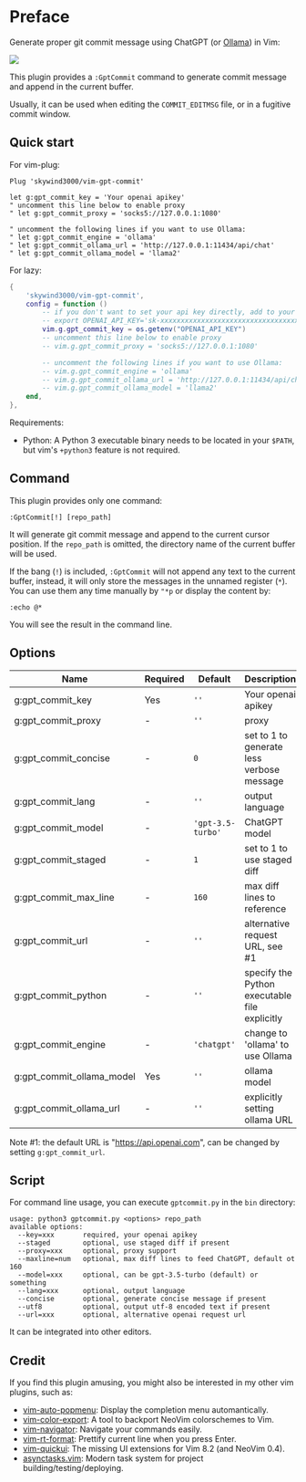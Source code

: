 # Preface

Generate proper git commit message using ChatGPT (or [Ollama](https://github.com/ollama/ollama)) in Vim:

![](https://skywind3000.github.io/images/p/misc/2024/gptcommit1.gif)

This plugin provides a `:GptCommit` command to generate commit message and append in the current buffer.

Usually, it can be used when editing the `COMMIT_EDITMSG` file, or in a fugitive commit window.

## Quick start

For vim-plug:

```vimL
Plug 'skywind3000/vim-gpt-commit'

let g:gpt_commit_key = 'Your openai apikey'
" uncomment this line below to enable proxy
" let g:gpt_commit_proxy = 'socks5://127.0.0.1:1080'

" uncomment the following lines if you want to use Ollama:
" let g:gpt_commit_engine = 'ollama'
" let g:gpt_commit_ollama_url = 'http://127.0.0.1:11434/api/chat'
" let g:gpt_commit_ollama_model = 'llama2'
```

For lazy:

```lua
{
    'skywind3000/vim-gpt-commit',
    config = function ()
        -- if you don't want to set your api key directly, add to your .zshrc:
        -- export OPENAI_API_KEY='sk-xxxxxxxxxxxxxxxxxxxxxxxxxxxxxxxxxxxxxxxxxxxxxxxx'
        vim.g.gpt_commit_key = os.getenv("OPENAI_API_KEY")
        -- uncomment this line below to enable proxy
        -- vim.g.gpt_commit_proxy = 'socks5://127.0.0.1:1080'

        -- uncomment the following lines if you want to use Ollama:
        -- vim.g.gpt_commit_engine = 'ollama'
        -- vim.g.gpt_commit_ollama_url = 'http://127.0.0.1:11434/api/chat'
        -- vim.g.gpt_commit_ollama_model = 'llama2'
    end,
},
```

Requirements:

- Python: A Python 3 executable binary needs to be located in your `$PATH`, but vim's `+python3` feature is not required.

## Command

This plugin provides only one command:

```VimL
:GptCommit[!] [repo_path]
```

It will generate git commit message and append to the current cursor position. If the `repo_path` is omitted, the directory name of the current buffer will be used.

If the bang (`!`) is included, `:GptCommit` will not append any text to the current buffer, instead, it will only store the messages in the unnamed register (`*`). You can use them any time manually by `"*p` or display the content by:

```VimL
:echo @*
```

You will see the result in the command line.

## Options

| Name | Required | Default | Description |
|-|-|-|-|
| g:gpt_commit_key | Yes | `''` | Your openai apikey |
| g:gpt_commit_proxy | - | `''` | proxy |
| g:gpt_commit_concise | - | `0` | set to 1 to generate less verbose message |
| g:gpt_commit_lang | - | `''` | output language |
| g:gpt_commit_model | - | `'gpt-3.5-turbo'` | ChatGPT model |
| g:gpt_commit_staged | - | `1` | set to 1 to use staged diff |
| g:gpt_commit_max_line | - | `160` | max diff lines to reference |
| g:gpt_commit_url | - | `''` | alternative request URL, see #1 |
| g:gpt_commit_python | - | `''` | specify the Python executable file explicitly |
| g:gpt_commit_engine | - | `'chatgpt'` | change to 'ollama' to use Ollama |
| g:gpt_commit_ollama_model | Yes | `''` | ollama model |
| g:gpt_commit_ollama_url | - | `''` | explicitly setting ollama URL|

Note #1: the default URL is "https://api.openai.com", can be changed by setting `g:gpt_commit_url`.

## Script

For command line usage, you can execute `gptcommit.py` in the `bin` directory:

```
usage: python3 gptcommit.py <options> repo_path
available options:
  --key=xxx       required, your openai apikey
  --staged        optional, use staged diff if present
  --proxy=xxx     optional, proxy support
  --maxline=num   optional, max diff lines to feed ChatGPT, default ot 160
  --model=xxx     optional, can be gpt-3.5-turbo (default) or something
  --lang=xxx      optional, output language
  --concise       optional, generate concise message if present
  --utf8          optional, output utf-8 encoded text if present
  --url=xxx       optional, alternative openai request url
```

It can be integrated into other editors. 

## Credit

If you find this plugin amusing, you might also be interested in my other vim plugins, such as:

- [vim-auto-popmenu](https://github.com/skywind3000/vim-auto-popmenu): Display the completion menu automantically.
- [vim-color-export](https://github.com/skywind3000/vim-color-export): A tool to backport NeoVim colorschemes to Vim. 
- [vim-navigator](https://github.com/skywind3000/vim-navigator): Navigate your commands easily.
- [vim-rt-format](https://github.com/skywind3000/vim-rt-format): Prettify current line when you press Enter.
- [vim-quickui](https://github.com/skywind3000/vim-quickui): The missing UI extensions for Vim 8.2 (and NeoVim 0.4).
- [asynctasks.vim](https://github.com/skywind3000/asynctasks.vim): Modern task system for project building/testing/deploying.


